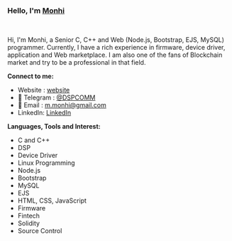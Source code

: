 ### Hello,  I'm [Monhi](https://t.me/dspcomm)  

<br/>

Hi, I'm Monhi, a Senior C, C++ and Web (Node.js, Bootstrap, EJS, MySQL)  programmer. Currently, I have a rich experience in firmware, device driver, application and Web marketplace. I am also one of the fans of Blockchain market and try to be a professional in that field.
<br/>  


**Connect to me:**
- Website : [website](https://www.dspcom.ir/)
- 💬 Telegram : [@DSPCOMM](https://t.me/DSPCOMM)
- 📝 Email : m.monhi@gmail.com
- LinkedIn: [LinkedIn](https://www.linkedin.com/in/mahdi-m-462b5a28/)


**Languages, Tools and Interest:**   

 - C and C++
 - DSP
 - Device Driver 
 - Linux Programming
 - Node.js
 - Bootstrap
 - MySQL
 - EJS
 - HTML, CSS, JavaScript
 - Firmware
 - Fintech
 - Solidity
 - Source Control
 
